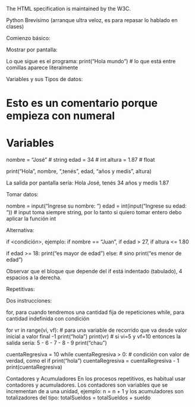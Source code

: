 The HTML specification is maintained by the W3C.

Python Brevísimo 
(arranque ultra veloz, es para repasar lo hablado en clases)



Comienzo básico:

Mostrar por pantalla: 

Lo que sigue es el programa:
print(“Hola mundo”) # lo que está entre comillas aparece literalmente

Variables y sus Tipos de datos:
# Esto es un comentario porque empieza con numeral
# Variables
nombre = “José” # string
edad = 34 # int
altura = 1.87 # float

print(“Hola”, nombre, “,tenés”, edad, “años y medís”, altura)

La salida por pantalla sería: Hola José, tenés 34 años y medís 1.87


Tomar datos:

nombre = input(“Ingrese su nombre: “)
edad = int(input(“Ingrese su edad: “))  # input toma siempre string, por lo tanto si quiero tomar entero debo aplicar la función int 


Alternativa:

if <condición>, ejemplo: 
if nombre == “Juan”, if edad > 27, if altura <= 1.80

if edad >= 18:
	print(“es mayor de edad”)
else: # sino
	print(“es menor de edad”)

Observar que el bloque que depende del if está indentado (tabulado), 4 espacios a la derecha.



Repetitivas:

Dos instrucciones:

for, para cuando tendremos una cantidad fija de repeticiones
while, para cantidad indefinida con condición

for vr in range(vi, vf): # para una variable de recorrido que va desde valor inicial a valor final -1
	print(“hola”)
	print(vr) # si vi=5 y vf=10 entonces la salida sería: 5 - 6 - 7 - 8 - 9
	print(“chau”)

cuentaRegresiva = 10
while cuentaRegresiva > 0: # condición con valor de verdad, como el if
	print(“hola”)
	cuentaRegresiva = cuentaRegresiva - 1
	print(cuentaRegresiva)


Contadores y Acumuladores
En los procesos repetitivos, es habitual usar contadores y acumuladores.
Los contadores son variables que se incrementan de a una unidad, ejemplo: n = n + 1
y los acumuladores son totalizadores del tipo: totalSueldos = totalSueldos + sueldo





